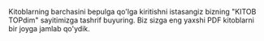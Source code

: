 Kitoblarning barchasini bepulga qo'lga kiritishni istasangiz bizning "KITOB TOPdim" sayitimizga tashrif buyuring. Biz sizga eng yaxshi PDF kitoblarni bir joyga jamlab qo'ydik.

